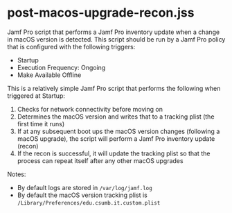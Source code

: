 # post-macos-upgrade-recon.jss

Jamf Pro script that performs a Jamf Pro inventory update when a change in macOS version is detected. This script should be run by a Jamf Pro policy that is configured with the following triggers:
- Startup
- Execution Frequency: Ongoing
- Make Available Offline 

This is a relatively simple Jamf Pro script that performs the following when triggered at Startup:
1. Checks for network connectivity before moving on
2. Determines the macOS version and writes that to a tracking plist (the first time it runs)
3. If at any subsequent boot ups the macOS version changes (following a macOS upgrade), the script will perform a Jamf Pro inventory update (recon)
4. If the recon is successful, it will update the tracking plist so that the process can repeat itself after any other macOS upgrades

Notes:
 - By default logs are stored in `/var/log/jamf.log`
 - By default the macOS version tracking plist is `/Library/Preferences/edu.csumb.it.custom.plist`

